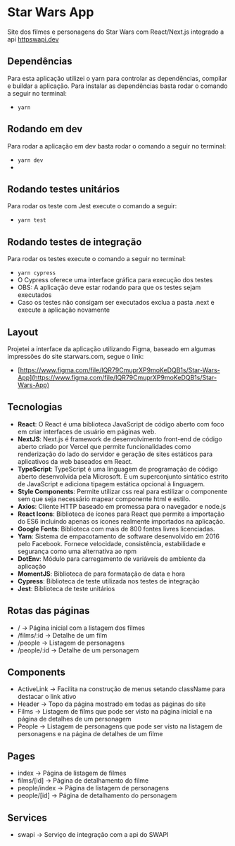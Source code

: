 # Star Wars App
Site dos filmes e personagens do Star Wars com React/Next.js integrado a api [httpswapi.dev](https://swapi.dev/)

## Dependências
Para esta aplicação utilizei o yarn para controlar as dependências, compilar e buildar a aplicação. Para instalar as dependências basta rodar o comando a seguir no terminal:
* `yarn`

## Rodando em dev
Para rodar a aplicação em dev basta rodar o comando a seguir no terminal:
* `yarn dev`
* 

## Rodando testes unitários
Para rodar os teste com Jest execute o comando a seguir:
* `yarn test`

## Rodando testes de integração
Para rodar os testes execute o comando a seguir no terminal:
* `yarn cypress`
* O Cypress oferece uma interface gráfica para execução dos testes
* OBS: A aplicação deve estar rodando para que os testes sejam executados
* Caso os testes não consigam ser executados exclua a pasta .next e execute a aplicação novamente

## Layout
Projetei a interface da aplicação utilizando Figma, baseado em algumas impressões do site starwars.com, segue o link:
* [https://www.figma.com/file/IQR79CmuprXP9moKeDQB1s/Star-Wars-App](https://www.figma.com/file/IQR79CmuprXP9moKeDQB1s/Star-Wars-App)

## Tecnologias
* **React**: O React é uma biblioteca JavaScript de código aberto com foco em criar interfaces de usuário em páginas web.
* **NextJS**: Next.js é framework de desenvolvimento front-end de código aberto criado por Vercel que permite funcionalidades como renderização do lado do servidor e geração de sites estáticos para aplicativos da web baseados em React.
* **TypeScript**: TypeScript é uma linguagem de programação de código aberto desenvolvida pela Microsoft. É um superconjunto sintático estrito de JavaScript e adiciona tipagem estática opcional à linguagem.
* **Style Components**: Permite utilizar css real para estilizar o componente sem que seja necessário mapear componente html e estilo.
* **Axios**: Cliente HTTP baseado em promessa para o navegador e node.js
* **React Icons**: Biblioteca de ícones para React que permite a importação do ES6 incluindo apenas os ícones realmente importados na aplicação.
* **Google Fonts**: Biblioteca com mais de 800 fontes livres licenciadas.
* **Yarn**: Sistema de empacotamento de software desenvolvido em 2016 pelo Facebook. Fornece velocidade, consistência, estabilidade e segurança como uma alternativa ao npm
* **DotEnv**: Módulo para carregamento de variáveis de ambiente da aplicação
* **MomentJS**: Biblioteca de para formatação de data e hora
* **Cypress**: Biblioteca de teste utilizada nos testes de integração
* **Jest**: Biblioteca de teste unitários

## Rotas das páginas
* / -> Página inicial com a listagem dos filmes
* /films/:id -> Detalhe de um film
* /people -> Listagem de personagens
* /people/:id -> Detalhe de um personagem

## Components
* ActiveLink -> Facilita na construção de menus setando className para destacar o link ativo
* Header -> Topo da página mostrado em todas as páginas do site
* Films -> Listagem de films que pode ser visto na página inicial e na página de detalhes de um personagem
* People -> Listagem de personagens que pode ser visto na listagem de personagens e na página de detalhes de um filme

## Pages
* index -> Página de listagem de filmes
* films/[id] -> Página de detalhamento do filme
* people/index -> Página de listagem de personagens
* people/[id] -> Página de detalhamento do personagem

## Services
* swapi -> Serviço de integração com a api do SWAPI

